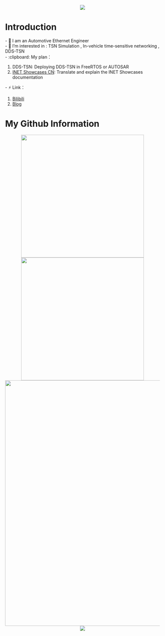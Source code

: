 <p align="center">
<img src="https://capsule-render.vercel.app/api?type=waving&height=300&color=gradient&text=Deepsea52418&textBg=false" />
</p>
<h1>Introduction</h1>
<div>
- 🔭 I am an Automotive Ethernet Engineer
<br/>
- 🌱 I’m interested in : TSN Simulation , In-vehicle time-sensitive networking , DDS-TSN
<br/>
- :clipboard: My plan：
<ol>
        <li>DDS-TSN: Deploying DDS-TSN in FreeRTOS or AUTOSAR</li>
        <li><a href="https://inet-showcases-cn.readthedocs.io/zh-cn/latest/">INET Showcases CN</a>: Translate and explain the INET Showcases documentation</li>
</ol>
- ⚡ Link：
<ol>
        <li><a href="https://space.bilibili.com/35942145">Bilibili</a></li>
        <li><a href="https://deepsea52418.github.io/">Blog</a></li>
</ol>
      
</div>

<h1>My Github Information</h1>
<p align="center">
<!-- https://github.com/anuraghazra/github-readme-stats -->
<img align="center" width="400" src="https://github-readme-stats.vercel.app/api?username=deepsea52418&theme=transparent&include_all_commits=true&show_icons=true&hide_border=true" />
<!-- https://github.com/DenverCoder1/github-readme-streak-stats -->
<img align="center" width="400" src="https://streak-stats.demolab.com?user=deepsea52418&theme=transparent&date_format=%5BY.%5Dn.j&hide_border=true" />
<br/>
<!-- https://github.com/Ashutosh00710/github-readme-activity-graph -->
<img width="800" src="https://github-readme-activity-graph.vercel.app/graph?username=deepsea52418&theme=github-compact&hide_border=true&area=true" />
<br/>
<!-- https://github.com/anuraghazra/github-readme-stats -->
<img align="center" src="https://github-readme-stats.vercel.app/api/top-langs/?username=deepsea52418&theme=transparent&hide_border=true&layout=donut-vertical&langs_count=6" />
</p>


